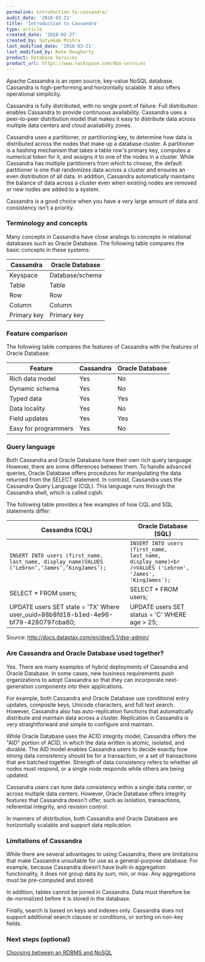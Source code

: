 ```yaml
---
permalink: introduction-to-cassandra/
audit_date: '2018-03-21'
title: 'Introduction to Cassandra'
type: article
created_date: '2018-02-27'
created_by: Satyakam Mishra
last_modified_date: '2018-03-21'
last_modified_by: Kate Dougherty
product: Database Services
product_url: https://www.rackspace.com/dba-services
---
```


Apache Cassandra is an open source, key-value NoSQL database. Cassandra is high-performing and horizontally scalable. It also offers operational simplicity.

Cassandra is fully distributed, with no single point of failure. Full distribution enables Cassandra to provide continuous availability. Cassandra uses a peer-to-peer distribution model that makes it easy to distribute data across multiple data centers and cloud availability zones.

Cassandra uses a partitioner, or partitioning key, to determine how data is distributed across the nodes that make up a database cluster. A partitioner is a hashing mechanism that takes a table row's primary key, computes a numerical token for it, and assigns it to one of the nodes in a cluster. While Cassandra has multiple partitioners from which to choose, the default partitioner is one that randomizes data across a cluster and ensures an even distribution of all data. In addition, Cassandra automatically maintains the balance of data across a cluster even when existing nodes are removed or new nodes are added to a system.

Cassandra is a good choice when you have a very large amount of data and consistency isn't a priority.

### Terminology and concepts

Many concepts in Cassandra have close analogs to concepts in relational databases such as Oracle Database. The following table compares the basic concepts in these systems:

| Cassandra   | Oracle Database |
| ----------- | --------------- |
| Keyspace    | Database/schema |
| Table       | Table           |
| Row         | Row             |
| Column      | Column          |
| Primary key | Primary key     |

### Feature comparison

The following table compares the features of Cassandra with the features of Oracle Database:

| Feature              | Cassandra | Oracle Database |
| -------------------- | --------- | --------------- |
| Rich data model      | Yes       | No              |
| Dynamic schema       | Yes       | No              |
| Typed data           | Yes       | Yes             |
| Data locality        | Yes       | No              |
| Field updates        | Yes       | Yes             |
| Easy for programmers | Yes       | No              |

### Query language

Both Cassandra and Oracle Database have their own rich query language. However, there are some differences between them. To handle advanced queries, Oracle Database offers procedures for manipulating the data returned from the SELECT statement. In contrast, Cassandra uses the Cassandra Query Language (CQL). This language runs through the Cassandra shell, which is called cqlsh.

The following table provides a few examples of how CQL and SQL statements differ:

| Cassandra (CQL)                                                                                 | Oracle Database (SQL)                                                 |
|-------------------------------------------------------------------------------------------------|-----------------------------------------------------------------------|
| `INSERT INTO users (first_name, last_name, display_name)VALUES (‘Lebron’,‘James’,‘KingJames’);` | `INSERT INTO users (first_name, last_name, display_name)<br />VALUES ('Lebron', 'James', 'KingJames');` |
| SELECT * FROM users;                                                                            | SELECT * FROM users;                                                  |
| UPDATE users SET state = 'TX' Where user_uuid=88b8fd18-b1ed-4e96-bf79-4280797cba80;             | UPDATE users SET status = 'C' WHERE age > 25;                         |
Source: http://docs.datastax.com/en/dse/5.1/dse-admin/

### Are Cassandra and Oracle Database used together?

Yes. There are many examples of hybrid deployments of Cassandra and Oracle Database. In some cases, new business requirements push organizations to adopt Cassandra so that they can incorporate next-generation components into their applications.

For example, both Cassandra and Oracle Database use conditional entry updates, composite keys, Unicode characters, and full text search. However, Cassandra also has auto-replication functions that automatically distribute and maintain data across a cluster. Replication in Cassandra is very straightforward and simple to configure and maintain.

While Oracle Database uses the ACID integrity model, Cassandra offers the "AID" portion of ACID, in which the data written is atomic, isolated, and durable. The AID model enables Cassandra users to decide exactly how strong data consistency should be for a transaction, or a set of transactions that are batched together. Strength of data consistency refers to whether all nodes must respond, or a single node responds while others are being updated.

Cassandra users can tune data consistency within a single data center, or across multiple data centers. However, Oracle Database offers integrity features that Cassandra doesn't offer, such as isolation, transactions, referential integrity, and revision control.  

In manners of distribution, both Cassandra and Oracle Database are horizontally scalable and support data replication.

### Limitations of Cassandra

While there are several advantages to using Cassandra, there are limitations that make Cassandra unsuitable for use as a general-purpose database. For example, because Cassandra doesn’t have built-in aggregation functionality, it does not group data by sum, min, or max. Any aggregations must be pre-computed and stored.

In addition, tables cannot be joined in Cassandra. Data must therefore be de-normalized before it is stored in the database.  

Finally, search is based on keys and indexes only. Cassandra does not support additional search clauses or conditions, or sorting on non-key fields.

### Next steps (optional)

[Choosing between an RDBMS and NoSQL](/how-t0/choosing-between-an-rdbms-and-nosql)
